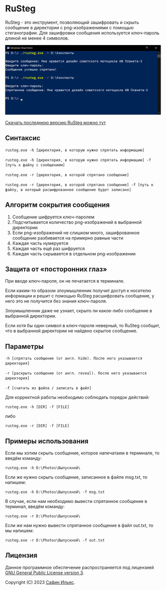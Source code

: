 # RuSteg

RuSteg - это инструмент, позволяющий зашифровать и скрыть сообщение в директории с png-изображениями с помощью стеганографии. Для зашифровки сообщения используется ключ-пароль длиной не менее 4 символов. 

![Скриншот окна Microsoft PowerShell](Screenshot.png)

[Скачать последнюю версию RuSteg можно тут](https://github.com/ilyassafin/RuSteg/releases/tag/v1.x)

## Синтаксис

```
rusteg.exe -h [директория, в которую нужно спрятать информацию]
    
rusteg.exe -h [директория, в которую нужно спрятать информацию] -f [путь к файлу с сообщением]
    
rusteg.exe -r [директория, в которой спрятано сообщение]
    
rusteg.exe -r [директория, в которой спрятано сообщение] -f [путь к файлу, в который расшифрованное сообщение будет записано]
```

## Алгоритм сокрытия сообщения

1) Сообщение шифруется ключ-паролем
2) Подсчитывается количество png-изображений в выбранной директории
3) Если png-изображений не слишком много, зашифрованное сообщение разбивается на примерно равные части
4) Каждая часть нумеруется
5) Каждая часть ещё раз шифруется
6) Каждая часть скрывается в отдельном png-изображении

## Защита от «посторонних глаз»

При вводе ключ-пароля, он не печатается в терминале.

Если каким-то образом злоумышленник получит доступ к носителю информации и решит с помощью RuSteg расшифровать сообщение, у него это не получится без знания ключ-пароля.

Злоумышленник даже не узнает, скрыто ли какое-либо сообщение в выбранной директории.

Если хотя бы один символ в ключ-пароле неверный, то RuSteg сообщит, что в выбранной директории не найдено скрытое сообщение.

## Параметры

```
-h [спрятать сообщение (от англ. hide). После него указывается директория]

-r [раскрыть сообщение (от англ. reveal). После него указывается директория]

-f [считать из файла / записать в файл]
```
Для корректной работы необходимо соблюдать порядок действий:
```
rusteg.exe -h [DIR] -f [FILE]
```
либо 
```
rusteg.exe -r [DIR] -f [FILE]
```

## Примеры использования

Если мы хотим скрыть сообщение, которое напечатаем в терминале, то введём команду:
```
rusteg.exe -h D:\Photos\Выпускной\
```
Если же нужно скрыть сообщение, записанное в файле msg.txt, то напишем:
```
rusteg.exe -h D:\Photos\Выпускной\ -f msg.txt
```
В случае, если нам необходимо вывести спрятанное сообщение в терминал, введём команду:
```
rusteg.exe -r D:\Photos\Выпускной\
```
Если же нам нужно вывести спрятанное сообщение в файл out.txt, то мы напишем:
```
rusteg.exe -r D:\Photos\Выпускной\ -f out.txt
```

## Лицензия

Данное программное обеспечение распространяется под лицензией [GNU General Public License version 3](https://www.gnu.org/licenses/gpl-3.0.html).

Copyright (C) 2023 [Сафин Ильяс](https://github.com/ilyassafin).
